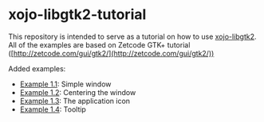 # xojo-libgtk2-tutorial

This repository is intended to serve as a tutorial on how to use [xojo-libgtk2](https://github.com/pattisahusiwa/xojo-libgtk2).
All of the examples are based on Zetcode GTK+ tutorial ([http://zetcode.com/gui/gtk2/](http://zetcode.com/gui/gtk2/))

Added examples:
* [Example 1.1](https://github.com/pattisahusiwa/xojo-libgtk2-tutorial/tree/master/example-1.1): Simple window
* [Example 1.2](https://github.com/pattisahusiwa/xojo-libgtk2-tutorial/tree/master/example-1.2): Centering the window
* [Example 1.3](https://github.com/pattisahusiwa/xojo-libgtk2-tutorial/tree/master/example-1.3): The application icon
* [Example 1.4](https://github.com/pattisahusiwa/xojo-libgtk2-tutorial/tree/master/example-1.4): Tooltip
